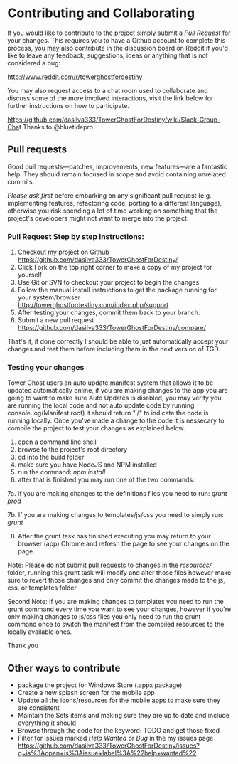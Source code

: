 # Contributing and Collaborating

If you would like to contribute to the project simply submit a *Pull Request* for your changes. This requires you to have a Github account to complete this process, you may also contribute in the discussion board on Reddit if you'd like to leave any feedback, suggestions, ideas or anything that is not considered a bug:

<http://www.reddit.com/r/towerghostfordestiny>

You may also request access to a chat room used to collaborate and discuss some of the more involved interactions, visit the link below for further instructions on how to participate.

<https://github.com/dasilva333/TowerGhostForDestiny/wiki/Slack-Group-Cha>t
Thanks to @bluetidepro

## Pull requests

Good pull requests—patches, improvements, new features—are a fantastic help. They should remain focused in scope and avoid containing unrelated commits.

*Please ask first* before embarking on any significant pull request (e.g. implementing features, refactoring code, porting to a different language), otherwise you risk spending a lot of time working on something that the project's developers might not want to merge into the project.

### Pull Request Step by step instructions:

1. Checkout my project on Github
https://github.com/dasilva333/TowerGhostForDestiny/
2. Click Fork on the top right corner to make a copy of my project for yourself
3. Use Git or SVN to checkout your project to begin the changes
4. Follow the manual install instructions to get the package running for your system/browser
http://towerghostfordestiny.com/index.php/support
5. After testing your changes, commit them back to your branch.
6. Submit a new pull request https://github.com/dasilva333/TowerGhostForDestiny/compare/

That's it, if done correctly I should be able to just automatically accept your changes and test them before including them in the next version of TGD.

### Testing your changes

Tower Ghost users an auto update manifest system that allows it to be updated automatically online, if you are making changes to the app you are going to want to make sure Auto Updates is disabled, you may verify you are running the local code and not auto update code by running console.log(Manifest.root) it should return "./" to indicate the code is running locally. Once you've made a change to the code it is nessecary to compile the project to test your changes as explained below.

1. open a command line shell
2. browse to the project's root directory
3. cd into the build folder
4. make sure you have NodeJS and NPM installed
5. run the command: *npm install*
6. after that is finished you may run one of the two commands:

7a. If you are making changes to the definitions files you need to run: *grunt prod*

7b. If you are making changes to templates/js/css you need to simply run: *grunt*

8. After the grunt task has finished executing you may return to your browser (app) Chrome and refresh the page to see your changes on the page.

Note: Please do not submit pull requests to changes in the *resources/* folder, running this grunt task will modify and alter those files however make sure to revert those changes and only commit the changes made to the js, css, or templates folder.

Second Note: If you are making changes to templates you need to run the grunt command every time you want to see your changes, however if you're only making changes to js/css files you only need to run the grunt command once to switch the manifest from the compiled resources to the locally available ones.

Thank you

## Other ways to contribute

- package the project for Windows Store (.appx package)
- Create a new splash screen for the mobile app
- Update all the icons/resources for the mobile apps to make sure they are consistent
- Maintain the Sets items and making sure they are up to date and include everything it should
- Browse through the code for the keyword: TODO and get those fixed
- Filter for issues marked *Help Wanted* or *Bug* in the my issues page <https://github.com/dasilva333/TowerGhostForDestiny/issues?q=is%3Aopen+is%3Aissue+label%3A%22help+wanted%22>
